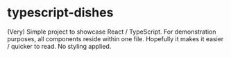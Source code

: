 # typescript-dishes

(Very) Simple project to showcase React / TypeScript.
For demonstration purposes, all components reside within one file. Hopefully it makes it easier / quicker to read.
No styling applied.
